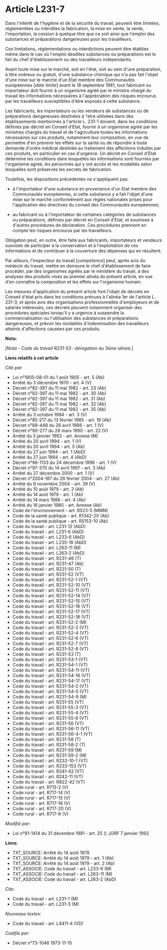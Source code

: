 # Article L231-7

Dans l'intérêt de l'hygiène et de la sécurité du travail, peuvent être limitées, réglementées ou interdites la fabrication,
la mise en vente, la vente, l'importation, la cession à quelque titre que ce soit ainsi que l'emploi des substances et
préparations dangereuses pour les travailleurs.

Ces limitations, réglementations ou interdictions peuvent être établies même dans le cas où l'emploi desdites substances ou
préparations est le fait du chef d'établissement ou des travailleurs indépendants.

Avant toute mise sur le marché, soit en l'état, soit au sein d'une préparation, à titre onéreux ou gratuit, d'une substance
chimique qui n'a pas fait l'objet d'une mise sur le marché d'un Etat membre des Communautés européennes [*date limite*] avant
le 18 septembre 1981, tout fabricant ou importateur doit fournir à un organisme agréé par le ministre chargé du travail les
informations nécessaires à l'appréciation des risques encourus par les travailleurs susceptibles d'être exposés à cette
substance.

Les fabricants, les importateurs ou les vendeurs de substances ou de préparations dangereuses destinées à ^etre utilisées
dans des établissements mentionnés à l'article L. 231-1 doivent, dans les conditions définies par décret en Conseil d'Etat,
fournir à un organisme agréé par les ministres chargés du travail et de l'agriculture toutes les informations nécessaires sur
ces produits, notamment leur composition, en vue de permettre d'en prévenir les effets sur la santé ou de répondre à toute
demande d'ordre médical destinée au traitement des affections induites par ces produits, en particulier en cas d'urgence. Un
décret en Conseil d'Etat détermine les conditions dans lesquelles les informations sont fournies par l'organisme agréé, les
personnes qui y ont accès et les modalités selon lesquelles sont préservés les secrets de fabrication.

Toutefois, les dispositions précédentes ne s'appliquent pas:

- à l'importateur d'une substance en provenance d'un Etat membre des Communautés européennes, si cette substance y a fait
l'objet d'une mise sur le marché conformément aux règles nationales prises pour l'application des directives du conseil des
Communautés européennes;

- au fabricant ou à l'importateur de certaines catégories de substances ou préparations, définies par décret en Conseil
d'Etat, et soumises à d'autres procédures de déclaration. Ces procédures prennent en compte les risques encourus par les
travailleurs.

Obligation peut, en outre, être faite aux fabricants, importateurs et vendeurs susvisés de participer à la conservation et à
l'exploitation de ces informations et de contribuer à la couverture des dépenses qui en résultent.

Par ailleurs, l'inspecteur du travail [*compétence*] peut, après avis du médecin du travail, mettre en demeure le chef
d'établissement de faire procéder, par des organismes agréés par le ministère du travail, à des analyses des produits visés
au premier alinéa du présent article, en vue d'en connaître la composition et les effets sur l'organisme humain.

Les mesures d'application du présent article font l'objet de décrets en Conseil d'état pris dans les conditions prévues à
l'alinéa 1er de l'article L. 231-3, et après avis des organisations professionnelles d'employeurs et de salariés intéressés,
ces décrets peuvent notamment organiser des procédures spéciales lorsqu'il y a urgence à suspendre la commercialisation ou
l'utilisation des substances et préparations dangereuses, et prévoir les modalités d'indemnisation des travailleurs atteints
d'affections causées par ces produits.

**Nota:**

[*Nota - Code du travail R231-53 : dérogation au 3ème alinéa.*]

**Liens relatifs à cet article**

_Cité par_:

  - Loi n°1905-08-01 du 1 août 1905 - art. 5 (Ab)
  - Arrêté du 3 décembre 1970 - art. 4 (V)
  - Décret n°82-397 du 11 mai 1982 - art. 23 (Ab)
  - Décret n°82-397 du 11 mai 1982 - art. 30 (Ab)
  - Décret n°82-397 du 11 mai 1982 - art. 31 (Ab)
  - Décret n°82-397 du 11 mai 1982 - art. 32 (Ab)
  - Décret n°82-397 du 11 mai 1982 - art. 35 (Ab)
  - Arrêté du 3 octobre 1984 - art. 3 (V)
  - Décret n°85-217 du 13 février 1985 - art. 16 (Ab)
  - Décret n°88-448 du 26 avril 1988 - art. 1 (V)
  - Décret n°90-277 du 28 mars 1990 - art. 22 (V)
  - Arrêté du 5 janvier 1993 - art. Annexe (M)
  - Arrêté du 20 avril 1994 - art. 1 (V)
  - Arrêté du 20 avril 1994 - art. 5 (Ab)
  - Arrêté du 27 juin 1994 - art. 1 (AbD)
  - Arrêté du 27 juin 1994 - art. 4 (AbD)
  - Décret n°96-1133 du 24 décembre 1996 - art. 1 (V)
  - Décret n°97-370 du 14 avril 1997 - art. 3 (Ab)
  - Arrêté du 27 décembre 2000 - art. 1 (V)
  - Décret n°2004-187 du 26 février 2004 - art. 27 (Ab)
  - Arrêté du 9 novembre 2004 - art. 39 (V)
  - Arrêté du 10 août 1979 - art. 2 (Ab)
  - Arrêté du 14 août 1979 - art. 1 (Ab)
  - Arrêté du 14 mars 1986 - art. 4 (Ab)
  - Arrêté du 16 janvier 1980 - art. Annexe (Ab)
  - Code de l'environnement - art. R523-5 (MMN)
  - Code de la santé publique - art. R1342-20 (Ab)
  - Code de la santé publique - art. R5153-10 (Ab)
  - Code du travail - art. L231-12 (AbD)
  - Code du travail - art. L231-6 (AbD)
  - Code du travail - art. L233-6 (AbD)
  - Code du travail - art. L235-18 (AbD)
  - Code du travail - art. L263-11 (M)
  - Code du travail - art. L263-2 (AbD)
  - Code du travail - art. R231-46 (T)
  - Code du travail - art. R231-47 (Ab)
  - Code du travail - art. R231-50 (T)
  - Code du travail - art. R231-52 (VT)
  - Code du travail - art. R231-52-1 (VT)
  - Code du travail - art. R231-52-10 (VT)
  - Code du travail - art. R231-52-11 (VT)
  - Code du travail - art. R231-52-14 (VT)
  - Code du travail - art. R231-52-15 (VT)
  - Code du travail - art. R231-52-16 (VT)
  - Code du travail - art. R231-52-17 (VT)
  - Code du travail - art. R231-52-18 (VT)
  - Code du travail - art. R231-52-2 (M)
  - Code du travail - art. R231-52-3 (VT)
  - Code du travail - art. R231-52-4 (VT)
  - Code du travail - art. R231-52-6 (VT)
  - Code du travail - art. R231-52-7 (VT)
  - Code du travail - art. R231-52-8 (VT)
  - Code du travail - art. R231-53 (T)
  - Code du travail - art. R231-53-1 (VT)
  - Code du travail - art. R231-54-1 (VT)
  - Code du travail - art. R231-54-11 (VT)
  - Code du travail - art. R231-54-16 (VT)
  - Code du travail - art. R231-54-17 (VT)
  - Code du travail - art. R231-54-2 (VT)
  - Code du travail - art. R231-54-5 (VT)
  - Code du travail - art. R231-54-9 (M)
  - Code du travail - art. R231-55 (VT)
  - Code du travail - art. R231-55-3 (VT)
  - Code du travail - art. R231-55-4 (VT)
  - Code du travail - art. R231-55-6 (VT)
  - Code du travail - art. R231-56 (VT)
  - Code du travail - art. R231-56-11 (VT)
  - Code du travail - art. R231-56-4-1 (VT)
  - Code du travail - art. R231-58 (T)
  - Code du travail - art. R231-58-2 (T)
  - Code du travail - art. R231-59 (M)
  - Code du travail - art. R231-59-2 (M)
  - Code du travail - art. R232-10-1 (VT)
  - Code du travail - art. R233-153 (VT)
  - Code du travail - art. R241-42 (VT)
  - Code du travail - art. R242-11 (VT)
  - Code du travail - art. R822-42 (VT)
  - Code rural - art. R715-2 (V)
  - Code rural - art. R717-14 (V)
  - Code rural - art. R717-15 (V)
  - Code rural - art. R717-16 (V)
  - Code rural - art. R717-20 (V)
  - Code rural - art. R717-6 (V)

_Modifié par_:

  - Loi n°91-1414 du 31 décembre 1991 - art. 25 () JORF 7 janvier 1992

**Liens**:

  - TXT_SOURCE: Arrêté du 14 août 1979
  - TXT_SOURCE: Arrêté du 14 août 1979 - art. 1 (Ab)
  - TXT_SOURCE: Arrêté du 14 août 1979 - art. 2 (Ab)
  - TXT_ASSOCIE: Code du travail - art. L233-6 (M)
  - TXT_ASSOCIE: Code du travail - art. L263-11 (M)
  - TXT_ASSOCIE: Code du travail - art. L263-2 (AbD)

_Cite_:

  - Code du travail - art. L231-1 (M)
  - Code du travail - art. L231-3 (M)

_Nouveaux textes_:

  - Code du travail - art. L4411-4 (VD)

_Codifié par_:

  - Décret n°73-1046 1973-11-15
